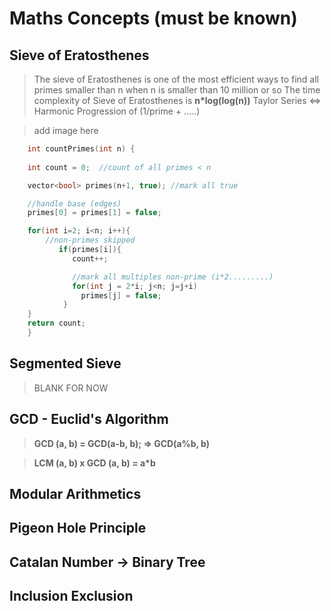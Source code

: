 # Maths Concepts (must be known)

## Sieve of Eratosthenes
> The sieve of Eratosthenes is one of the most efficient ways to find all primes   smaller than n when n is smaller than 10 million or so
> The time complexity of Sieve of Eratosthenes is **n*log(log(n))**
> Taylor Series <=> Harmonic Progression of (1/prime + .....)

> add image here

```C++
    int countPrimes(int n) {
        
    int count = 0;  //count of all primes < n

    vector<bool> primes(n+1, true); //mark all true

    //handle base (edges)
    primes[0] = primes[1] = false;

    for(int i=2; i<n; i++){
        //non-primes skipped
           if(primes[i]){
              count++;

              //mark all multiples non-prime (i*2.........)
              for(int j = 2*i; j<n; j=j+i)
                primes[j] = false;
            }
    }
    return count;
    }

```

## Segmented Sieve

> BLANK FOR NOW

## GCD - Euclid's Algorithm

> **GCD (a, b) = GCD(a-b, b); => GCD(a%b, b)**

> **LCM (a, b) x GCD (a, b) = a*b**

## Modular Arithmetics
## Pigeon Hole Principle
## Catalan Number -> Binary Tree
## Inclusion Exclusion